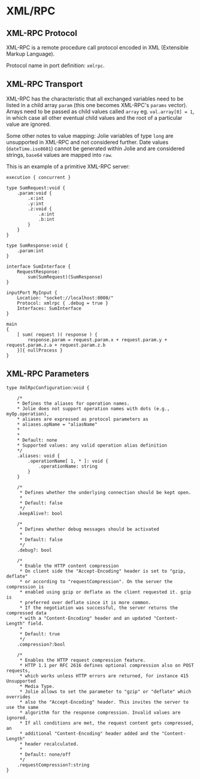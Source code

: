 # XML/RPC

## XML-RPC Protocol

XML-RPC is a remote procedure call protocol encoded in XML \(Extensible Markup Language\).

Protocol name in port definition: `xmlrpc`.

## XML-RPC Transport

XML-RPC has the characteristic that all exchanged variables need to be listed in a child array `param` \(this one becomes XML-RPC's `params` vector\). Arrays need to be passed as child values called `array` eg. `val.array[0] = 1`, in which case all other eventual child values and the root of a particular value are ignored.

Some other notes to value mapping: Jolie variables of type `long` are unsupported in XML-RPC and not considered further. Date values \(`dateTime.iso8601`\) cannot be generated within Jolie and are considered strings, `base64` values are mapped into `raw`.

This is an example of a primitive XML-RPC server:

```jolie
execution { concurrent }

type SumRequest:void {
    .param:void {
        .x:int
        .y:int
        .z:void {
            .a:int
            .b:int
        }
    }
}

type SumResponse:void {
    .param:int
}

interface SumInterface {
    RequestResponse: 
        sum(SumRequest)(SumResponse)
}

inputPort MyInput {
    Location: "socket://localhost:8000/"
    Protocol: xmlrpc { .debug = true }
    Interfaces: SumInterface
}

main
{
    [ sum( request )( response ) {
        response.param = request.param.x + request.param.y + request.param.z.a + request.param.z.b
    }]{ nullProcess }
}
```

## XML-RPC Parameters

```jolie
type XmlRpcConfiguration:void {

    /*
    * Defines the aliases for operation names.
    * Jolie does not support operation names with dots (e.g., myOp.operation),
    * aliases are expressed as protocol parameters as
    * aliases.opName = "aliasName"
    * 
    *
    * Default: none
    * Supported values: any valid operation alias definition
    */
    .aliases: void {
        .operationName[ 1, * ]: void {
            .operationName: string
        }
    }

    /*
     * Defines whether the underlying connection should be kept open.
     *
     * Default: false
     */
    .keepAlive?: bool

    /*
     * Defines whether debug messages should be activated
     *
     * Default: false
     */
    .debug?: bool

    /*
     * Enable the HTTP content compression
     * On client side the "Accept-Encoding" header is set to "gzip, deflate"
     * or according to "requestCompression". On the server the compression is
     * enabled using gzip or deflate as the client requested it. gzip is
     * preferred over deflate since it is more common.
     * If the negotiation was successful, the server returns the compressed data
     * with a "Content-Encoding" header and an updated "Content-Length" field.
     *
     * Default: true
     */
    .compression?:bool

    /*
     * Enables the HTTP request compression feature.
     * HTTP 1.1 per RFC 2616 defines optional compression also on POST requests,
     * which works unless HTTP errors are returned, for instance 415 Unsupported
     * Media Type.
     * Jolie allows to set the parameter to "gzip" or "deflate" which overrides
     * also the "Accept-Encoding" header. This invites the server to use the same
     * algorithm for the response compression. Invalid values are ignored.
     * If all conditions are met, the request content gets compressed, an
     * additional "Content-Encoding" header added and the "Content-Length"
     * header recalculated.
     *
     * Default: none/off
     */
    .requestCompression?:string
}
```
